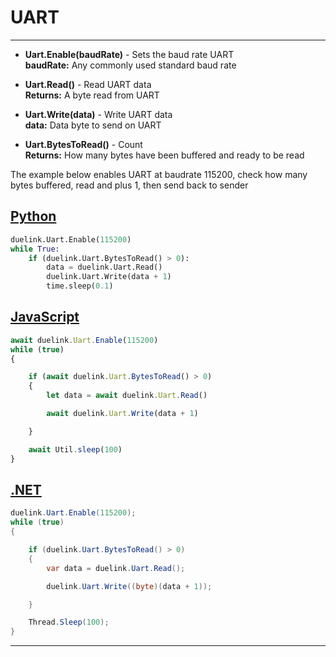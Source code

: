 # UART

---

- **Uart.Enable(baudRate)** - Sets the baud rate UART   <br>
**baudRate:** Any commonly used standard baud rate 

- **Uart.Read()** - Read UART data  <br>
**Returns:** A byte read from UART

- **Uart.Write(data)** - Write UART data <br>
**data:** Data byte to send on UART

- **Uart.BytesToRead()** - Count  <br>
**Returns:** How many bytes have been buffered and ready to be read

The example below enables UART at baudrate 115200, check how many bytes buffered, read and plus 1, then send back to sender

## [Python](#tab/py)
```py
duelink.Uart.Enable(115200)
while True:
    if (duelink.Uart.BytesToRead() > 0):    
        data = duelink.Uart.Read()
        duelink.Uart.Write(data + 1)
        time.sleep(0.1)
```

## [JavaScript](#tab/js)
```js
await duelink.Uart.Enable(115200)
while (true)
{

    if (await duelink.Uart.BytesToRead() > 0)
    {
        let data = await duelink.Uart.Read()

        await duelink.Uart.Write(data + 1)

    }

    await Util.sleep(100)
}
```

## [.NET](#tab/net)
```cs
duelink.Uart.Enable(115200);
while (true)
{

    if (duelink.Uart.BytesToRead() > 0)
    {
        var data = duelink.Uart.Read();

        duelink.Uart.Write((byte)(data + 1));

    }

    Thread.Sleep(100);
}
```

---